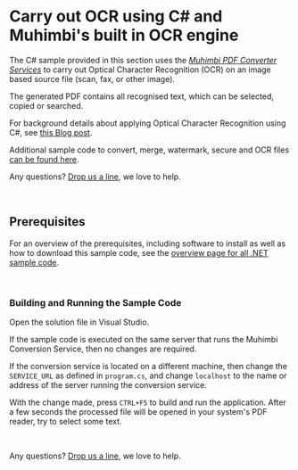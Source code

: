 # Carry out OCR using C# and Muhimbi's built in OCR engine

The C# sample provided in this section uses the *[Muhimbi PDF Converter Services](http://www.muhimbi.com/Products/PDF-Converter-Services/summary.aspx)* to carry out Optical Character Recognition (OCR) on an image based source file (scan, fax, or other image).

The generated PDF contains all recognised text, which can be selected, copied or searched. 
 
For background details about applying Optical Character Recognition using C#, see [this Blog post](http://blog.muhimbi.com/2011/09/converting-pdf-document-to-pdfa1b-using.html).

Additional sample code to convert, merge, watermark, secure and OCR files [can be found here](../).

Any questions? [Drop us a line](http://www.muhimbi.com/contact.aspx), we love to help.


<br/>


## Prerequisites
For an overview of the prerequisites, including software to install as well as how to download this sample code, see the [overview page for all .NET sample code](../).

<br/>


### Building and Running the Sample Code

Open the solution file in Visual Studio.

If the sample code is executed on the same server that runs the Muhimbi Conversion Service, then no changes are required.

If the conversion service is located on a different machine, then change the `SERVICE_URL` as defined in `program.cs`, and change `localhost` to the name or address of the server running the conversion service.


With the change made, press `CTRL+F5` to build and run the application. After a few seconds the processed file will be opened in your system's PDF reader, try to select some text.


<br/>

Any questions? [Drop us a line](http://www.muhimbi.com/contact.aspx), we love to help.